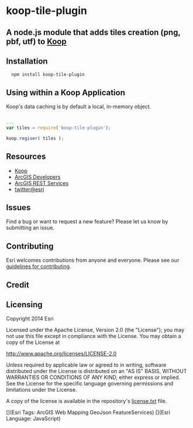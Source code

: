 # koop-tile-plugin

## A node.js module that adds tiles creation (png, pbf, utf) to [Koop](https://github.com/Esri/koop) 

## Installation
  ```
    npm install koop-tile-plugin
  ```

## Using within a Koop Application 

Koop's data caching is by default a local, in-memory object. 

  ```javascript

  ...
  var tiles = require('koop-tile-plugin');

  koop.regiser( tiles );

  ```

## Resources
* [Koop](https://github.com/Esri/koop)
* [ArcGIS Developers](http://developers.arcgis.com)
* [ArcGIS REST Services](http://resources.arcgis.com/en/help/arcgis-rest-api/)
* [twitter@esri](http://twitter.com/esri)

## Issues
Find a bug or want to request a new feature?  Please let us know by submitting an issue.

## Contributing
Esri welcomes contributions from anyone and everyone. Please see our [guidelines for contributing](https://github.com/esri/contributing).

## Credit

## Licensing
Copyright 2014 Esri

Licensed under the Apache License, Version 2.0 (the "License");
you may not use this file except in compliance with the License.
You may obtain a copy of the License at

   http://www.apache.org/licenses/LICENSE-2.0

Unless required by applicable law or agreed to in writing, software
distributed under the License is distributed on an "AS IS" BASIS,
WITHOUT WARRANTIES OR CONDITIONS OF ANY KIND, either express or implied.
See the License for the specific language governing permissions and
limitations under the License.

A copy of the license is available in the repository's [license.txt]( https://raw.github.com/Esri/koop-agol/master/license.txt) file.

[](Esri Tags: ArcGIS Web Mapping GeoJson FeatureServices)
[](Esri Language: JavaScript)
